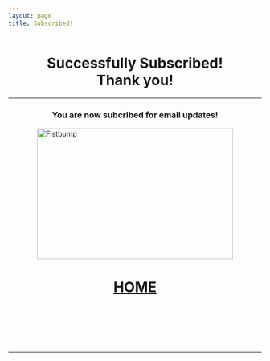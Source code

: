 ```yaml
---
layout: page
title: Subscribed!
---
```

<h1 style="text-align: center;">Successfully Subscribed!<br />Thank you!</h1>
<hr />
<h3 style="text-align: center;">You are now subcribed for email updates!</h3>
<p><a href="https://labreport.org"><img style="display: block; margin-left: auto; margin-right: auto;" src="https://s-ashcroft.github.io/img/fistbump.jpg" alt="Fistbump" width="390" height="260" /></a></p>
<h1 style="text-align: center;"><a title="Click to return home" href="https://labreport.org/">HOME</a></h1>
<p>&nbsp;</p>
<p>&nbsp;</p>
<p>&nbsp;</p>
<hr />
<p>&nbsp;</p>
